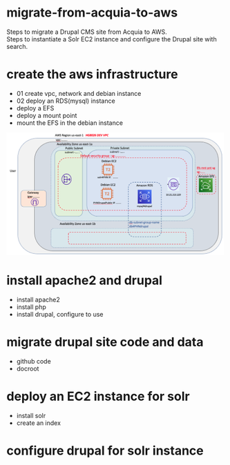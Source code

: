 # migrate-from-acquia-to-aws
Steps to migrate a Drupal CMS site from Acquia to AWS.  
Steps to instantiate a Solr EC2 instance and configure the Drupal site with search. 
# create the aws infrastructure
* 01 create vpc, network and debian instance
* 02 deploy an RDS(mysql) instance
* deploy a EFS
* deploy a mount point
* mount the EFS in the debian instance
<img src="https://github.com/hank-greene/migrate-from-acquia-to-aws/blob/main/00-images/aws-achitecture.png?raw=true" />


# install apache2 and drupal
* install apache2
* install php
* install drupal, configure to use 

# migrate drupal site code and data
* github code
* docroot

# deploy an EC2 instance for solr
* install solr
* create an index

# configure drupal for solr instance
